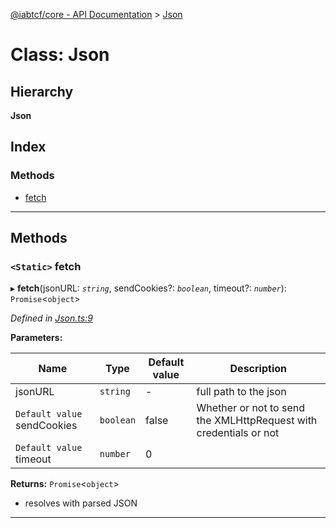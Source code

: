 [@iabtcf/core - API Documentation](../README.md) > [Json](../classes/json.md)

# Class: Json

## Hierarchy

**Json**

## Index

### Methods

* [fetch](json.md#fetch)

---

## Methods

<a id="fetch"></a>

### `<Static>` fetch

▸ **fetch**(jsonURL: *`string`*, sendCookies?: *`boolean`*, timeout?: *`number`*): `Promise`<`object`>

*Defined in [Json.ts:9](https://github.com/chrispaterson/iabtcf-es/blob/9e4a93b/modules/core/src/Json.ts#L9)*

**Parameters:**

| Name | Type | Default value | Description |
| ------ | ------ | ------ | ------ |
| jsonURL | `string` | - |  full path to the json |
| `Default value` sendCookies | `boolean` | false |  Whether or not to send the XMLHttpRequest with credentials or not |
| `Default value` timeout | `number` | 0 |

**Returns:** `Promise`<`object`>
*   resolves with parsed JSON

___

